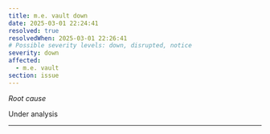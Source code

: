 ```yaml
---
title: m.e. vault down
date: 2025-03-01 22:24:41
resolved: true
resolvedWhen: 2025-03-01 22:26:41
# Possible severity levels: down, disrupted, notice
severity: down
affected:
  - m.e. vault
section: issue
---
```


*Root cause*

Under analysis

---


